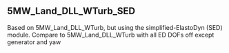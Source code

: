 ## 5MW\_Land\_DLL\_WTurb\_SED

Based on 5MW\_Land\_DLL\_WTurb, but using the simplified-ElastoDyn (SED) module.  Compare to 5MW\_Land\_DLL\_WTurb with all ED DOFs off except generator and yaw
